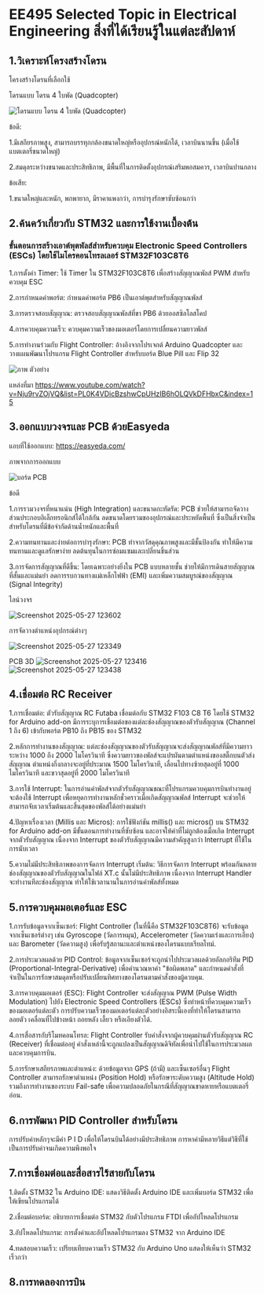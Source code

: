 # EE495 Selected Topic in Electrical Engineering สิ่งที่ได้เรียนรู้ในแต่ละสัปดาห์

## 1.วิเคราะห์โครงสร้างโดรน

โครงสร้างโดรนที่เลือกใช้

โดรนแบบ โดรน 4 ใบพัด (Quadcopter)

![โดรนแบบ โดรน 4 ใบพัด (Quadcopter)](https://github.com/user-attachments/assets/da84bf74-80c6-47f0-9da3-7655a5446b86)

ข้อดี:

1.มีเสถียรภาพสูง, สามารถบรรทุกกล้องขนาดใหญ่หรืออุปกรณ์หนักได้, เวลาบินนานขึ้น (เมื่อใช้แบตเตอรี่ขนาดใหญ่)

2.สมดุลระหว่างขนาดและประสิทธิภาพ, มีพื้นที่ในการติดตั้งอุปกรณ์เสริมพอสมควร, เวลาบินปานกลาง

ข้อเสีย: 

1.ขนาดใหญ่และหนัก, พกพายาก, มีราคาแพงกว่า, การบำรุงรักษาซับซ้อนกว่า

##

## 2.ค้นคว้าเกี่ยวกับ STM32 และการใช้งานเบื้องต้น

### ขั้นตอนการสร้างเอาต์พุตพัลส์สำหรับควบคุม Electronic Speed Controllers (ESCs) โดยใช้ไมโครคอนโทรลเลอร์ STM32F103C8T6 

1.การตั้งค่า Timer: ใช้ Timer ใน STM32F103C8T6 เพื่อสร้างสัญญาณพัลส์ PWM สำหรับควบคุม ESC

2.การกำหนดค่าพอร์ต: กำหนดค่าพอร์ต PB6 เป็นเอาต์พุตสำหรับสัญญาณพัลส์

3.การตรวจสอบสัญญาณ: ตรวจสอบสัญญาณพัลส์ที่ขา PB6 ด้วยออสซิลโลสโคป

4.การควบคุมความเร็ว: ควบคุมความเร็วของมอเตอร์โดยการเปลี่ยนความยาวพัลส์

5.การทำงานร่วมกับ Flight Controller: อ้างอิงจากโปรเจกต์ Arduino Quadcopter และวางแผนพัฒนาโปรแกรม Flight Controller สำหรับบอร์ด Blue Pill และ Flip 32

![ภาพ ตัวอย่าง](https://github.com/user-attachments/assets/4797c6f8-5902-4a26-ac5a-31c80113015c)

แหล่งที่มา https://www.youtube.com/watch?v=Nju9rvZOjVQ&list=PL0K4VDicBzshwCpUHzIB6hOLQVkDFHbxC&index=15
##

## 3.ออกแบบวงจรและ PCB ด้วยEasyeda

แอบที่ใช้ออกแบบ: https://easyeda.com/

ภาพจากการออกแบบ

![บอร์ด PCB](https://github.com/user-attachments/assets/5166fc0f-d9f3-4e1c-88d7-e322ec54ab9a)

ข้อดี

1.การรวมวงจรที่หนาแน่น (High Integration) และขนาดกะทัดรัด: PCB ช่วยให้สามารถจัดวางส่วนประกอบอิเล็กทรอนิกส์ได้ใกล้กัน ลดขนาดโดยรวมของอุปกรณ์และประหยัดพื้นที่ ซึ่งเป็นสิ่งจำเป็นสำหรับโดรนที่มีข้อจำกัดด้านน้ำหนักและพื้นที่

2.ความทนทานและง่ายต่อการบำรุงรักษา: PCB ทำจากวัสดุคุณภาพสูงและมีชั้นป้องกัน ทำให้มีความทนทานและดูแลรักษาง่าย ลดต้นทุนในการซ่อมแซมและเปลี่ยนชิ้นส่วน

3.การจัดการสัญญาณที่ดีขึ้น: โดยเฉพาะอย่างยิ่งใน PCB แบบหลายชั้น ช่วยให้มีการเดินสายสัญญาณที่สั้นและแม่นยำ ลดการรบกวนทางแม่เหล็กไฟฟ้า (EMI) และเพิ่มความสมบูรณ์ของสัญญาณ (Signal Integrity)

ไลน์วงจร

![Screenshot 2025-05-27 123602](https://github.com/user-attachments/assets/3b76e069-e00b-4009-a503-0252fe26b7fc)

การจัดวางตำแหน่งอุปกรณ์ต่างๆ

![Screenshot 2025-05-27 123349](https://github.com/user-attachments/assets/f265c6ee-51b0-45f5-bc16-5ec752456a12)

PCB 3D
![Screenshot 2025-05-27 123416](https://github.com/user-attachments/assets/9be7fe32-a7f9-41f1-bcb3-f77b8ad9cf61)![Screenshot 2025-05-27 123438](https://github.com/user-attachments/assets/604a0848-293e-4aca-b4e3-48a5de3667ee)

##

## 4.เชื่อมต่อ RC Receiver

1.การเชื่อมต่อ: ตัวรับสัญญาณ RC Futaba เชื่อมต่อกับ STM32 F103 C8 T6 โดยใช้ STM32 for Arduino add-on มีการระบุการเชื่อมต่อของแต่ละช่องสัญญาณของตัวรับสัญญาณ (Channel 1 ถึง 6) เข้ากับพอร์ต PB10 ถึง PB15 ของ STM32

2.หลักการทำงานของสัญญาณ: แต่ละช่องสัญญาณของตัวรับสัญญาณจะส่งสัญญาณพัลส์ที่มีความยาวระหว่าง 1000 ถึง 2000 ไมโครวินาที ซึ่งความยาวของพัลส์จะแปรผันตามตำแหน่งของสติ๊กบนตัวส่งสัญญาณ ตำแหน่งกึ่งกลางจะอยู่ที่ประมาณ 1500 ไมโครวินาที, เลื่อนไปทางซ้ายสุดอยู่ที่ 1000 ไมโครวินาที และขวาสุดอยู่ที่ 2000 ไมโครวินาที

3.การใช้ Interrupt: ในการอ่านค่าพัลส์จากตัวรับสัญญาณขณะที่โปรแกรมควบคุมการบินทำงานอยู่ จะต้องใช้ Interrupt เพื่อหยุดการทำงานหลักชั่วคราวเมื่อเกิดสัญญาณพัลส์ Interrupt จะช่วยให้สามารถจับเวลาเริ่มต้นและสิ้นสุดของพัลส์ได้อย่างแม่นยำ

4.ปัญหาเรื่องเวลา (Millis และ Micros): การใช้ฟังก์ชัน millis() และ micros() บน STM32 for Arduino add-on มีขั้นตอนการทำงานที่ซับซ้อน และอาจให้ค่าที่ไม่ถูกต้องเมื่อเกิด Interrupt จากตัวรับสัญญาณ เนื่องจาก Interrupt ของตัวรับสัญญาณมีความสำคัญสูงกว่า Interrupt ที่ใช้ในการนับเวลา

5.ความไม่มีประสิทธิภาพของการจัดการ Interrupt เริ่มต้น: วิธีการจัดการ Interrupt พร้อมกันหลายช่องสัญญาณของตัวรับสัญญาณในไฟล์ XT.c นั้นไม่มีประสิทธิภาพ เนื่องจาก Interrupt Handler จะทำงานทีละช่องสัญญาณ ทำให้ใช้เวลานานในการอ่านค่าพัลส์ทั้งหมด

##

## 5.การควบคุมมอเตอร์และ ESC

1.การรับข้อมูลจากเซ็นเซอร์: Flight Controller (ในที่นี้คือ STM32F103C8T6) จะรับข้อมูลจากเซ็นเซอร์ต่างๆ เช่น Gyroscope (วัดการหมุน), Accelerometer (วัดความเร่งและการเอียง) และ Barometer (วัดความสูง) เพื่อรับรู้สถานะและตำแหน่งของโดรนแบบเรียลไทม์.

2.การประมวลผลด้วย PID Control: ข้อมูลจากเซ็นเซอร์จะถูกนำไปประมวลผลด้วยอัลกอริทึม PID (Proportional-Integral-Derivative) เพื่อคำนวณหาค่า "ข้อผิดพลาด" และกำหนดคำสั่งที่จำเป็นในการรักษาสมดุลหรือปรับเปลี่ยนทิศทางของโดรนตามคำสั่งของผู้ควบคุม.

3.การควบคุมมอเตอร์ (ESC): Flight Controller จะส่งสัญญาณ PWM (Pulse Width Modulation) ไปยัง Electronic Speed Controllers (ESCs) ซึ่งทำหน้าที่ควบคุมความเร็วของมอเตอร์แต่ละตัว การปรับความเร็วของมอเตอร์แต่ละตัวอย่างอิสระนี้เองที่ทำให้โดรนสามารถลอยตัว เคลื่อนที่ไปข้างหน้า ถอยหลัง เลี้ยว หรือเอียงตัวได้.

4.การสื่อสารกับรีโมทคอนโทรล: Flight Controller รับคำสั่งจากผู้ควบคุมผ่านตัวรับสัญญาณ RC (Receiver) ที่เชื่อมต่ออยู่ คำสั่งเหล่านี้จะถูกแปลงเป็นสัญญาณดิจิทัลเพื่อนำไปใช้ในการประมวลผลและควบคุมการบิน.

5.การรักษาเสถียรภาพและตำแหน่ง: ด้วยข้อมูลจาก GPS (ถ้ามี) และเซ็นเซอร์อื่นๆ Flight Controller สามารถรักษาตำแหน่ง (Position Hold) หรือรักษาระดับความสูง (Altitude Hold) รวมถึงการทำงานของระบบ Fail-safe เพื่อความปลอดภัยในกรณีที่สัญญาณขาดหายหรือแบตเตอรี่อ่อน.

##

## 6.การพัฒนา PID Controller สำหรับโดรน

การปรับค่าหลักๆจะมีค่า P I D เพื่อให้โดรนบินได้อย่างมีประสิทธิภาพ การหาค่ามีหลายวิธีแต่วิธีที่ใช้เป็นการปรับค่าจนเกิดความพึงพอใจ

##

## 7.การเชื่อมต่อและสื่อสารไร้สายกับโดรน
1.ติดตั้ง STM32 ใน Arduino IDE: แสดงวิธีติดตั้ง Arduino IDE และเพิ่มบอร์ด STM32 เพื่อให้เขียนโปรแกรมได้

2.เชื่อมต่อบอร์ด: อธิบายการเชื่อมต่อ STM32 กับตัวโปรแกรม FTDI เพื่ออัปโหลดโปรแกรม

3.อัปโหลดโปรแกรม: การตั้งค่าและอัปโหลดโปรแกรมลง STM32 จาก Arduino IDE

4.ทดสอบความเร็ว: เปรียบเทียบความเร็ว STM32 กับ Arduino Uno แสดงให้เห็นว่า STM32 เร็วกว่า

##
## 8.การทดลองการบิน
